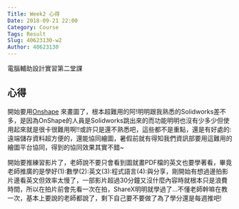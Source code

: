 ```yaml
---
Title: Week2 心得
Date: 2018-09-21 22:00
Category: Course
Tags: Result
Slug: 40623130-w2
Author: 40623130
---
```


電腦輔助設計實習第二堂課

<!-- PELICAN_END_SUMMARY -->

心得
----

開始要用[Onshape](https://www.onshape.com/) 來畫圖了，根本超難用的阿!明明跟我熟悉的Solidworks差不多，是因為OnShape的人員是Solidworks跳出來的而功能明明也沒有少多少但使用起來就是很卡很難用啊!!或許只是還不熟悉吧，這些都不是重點，還是有好處的:遠端儲存資料超方便的，還能協同繪圖，暑假前就有得知我們資訊部要用這難用的繪圖平台協同，得到的協同效果其實不錯~

開始要推練習影片了，老師說不要只會看到圖就畫PDF檔的英文也要學著看，畢竟老師推廣的是學好(1):數學(2):英文(3):程式語言(4):與分享，剛開始有想過邊拍影片邊看英文但效率太慢了，一部影片超過30分鐘又沒什麼內容時就根本只是浪費時間，所以在拍片前會先看一次在拍，ShareX明明就學過了...不懂老師幹嘛在教一次，基本上要說的老師都說了，剩下自己要不要做了為了學分還是每週推吧!